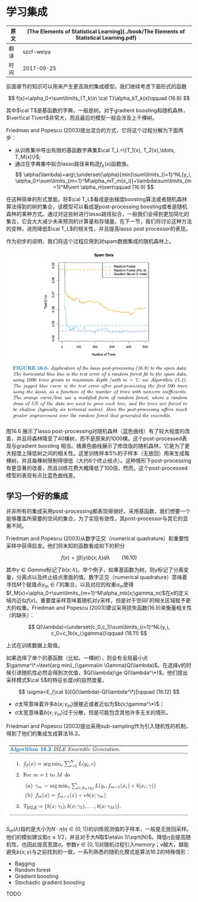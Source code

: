 # 学习集成

| 原文   | [The Elements of Statistical Learning](../book/The Elements of Statistical Learning.pdf) |
| ---- | ---------------------------------------- |
| 翻译   | szcf-weiya                               |
| 时间   | 2017-09-25                               |

前面章节的知识可以用来产生更高效的集成模型。我们继续考虑下面形式的函数

$$
f(x)=\alpha_0+\sum\limits_{T_k\in \cal T}\alpha_kT_k(x)\qquad (16.8)
$$

其中$\cal T$是基函数的字典，一般是树。对于gradient boosting和随机森林，$\vert\cal T\vert$非常大，而且最后的模型一般会涉及上千棵树。

Friedman and Popescu (2003)提出混合的方式，它将这个过程分解为下面两步：

- 从训练集中导出有限的基函数字典集$\cal T_L=\{T_1(x), T_2(x),\ldots, T_M(x)\}$;
- 通过在字典集中拟合lasso路径来构造$f_\lambda(x)$函数族。
$$
\alpha(\lambda)=arg\;\underset{\alpha}{min}\sum\limits_{i=1}^NL[y_i, \alpha_0+\sum\limits_{m=1}^M\alpha_mT_m(x_i)]+\lambda\sum\limits_{m=1}^M\vert \alpha_m\vert\qquad (16.9)
$$

在这种简单的形式里面，将$\cal T_L$看成是由梯度boosting算法或者随机森林算法得到的树的集合，该模型可以看成是post-processing boosting或者是随机森林的某种方式。通过对这些树进行lasso路径拟合，一般我们会得到更加简化的集合，它会大大减少未来预测的计算量和存储量。在下一节，我们将讨论这种方法的变种，进而降低$\cal T_L$的相关性，并且提高lasso post processor的表现。

作为初步的说明，我们将这个过程应用到对spam数据集成的随机森林上。

![](../img/16/fig16.6.png)

图16.6 展示了lasso post-processing对随机森林（蓝色曲线）有了较大程度的改善，并且将森林降至了40棵树，而不是原来的1000棵。这个post-processed表现与gradient boosting 相当。橘黄色曲线展示了修改版的随机森林，它是为了更大程度上降低树之间的相关性。这里训练样本$5\%$的子样本（无放回）用来生成每棵树，并且每棵树限制得很低（大约6个终止结点）。这种情形下post-processing有更显著的改善，而且训练花费大概降低了100倍。然而，这个post-processed模型的表现有点比蓝色曲线差。


## 学习一个好的集成

并非所有的集成采用post-processing都表现得很好。采用基函数，我们想要一个能够覆盖所需要的空间的集合，为了实现有效性，其post-processor与其它的显著不同。

Friedman and Popescu (2003)从数字正交（numerical quadrature）和重要性采样中获得启发。他们将未知的函数看成如下的积分

$$
f(x)=\int\beta(\gamma)b(x;\lambda)d\lambda\qquad (16.10)
$$

其中$\gamma\in Gamma$标记了$b(x;\lambda)$。举个例子，如果基函数为树，则$\gamma$标记了分离变量，分离点以及终止结点里面的值。数字正交（numerical quadrature）意味着寻找$M$个赋值点$\gamma_m\in\Gamma$的集合，以及对应的权重$\alpha_m$使得$f_M(x)=\alpha_0+\sum\limits_{m=1}^M\alpha_mb(x;\gamma_m)$在$x$的定义域内近似$f(x)$。重要度采样意味着随机对$\gamma$采样，但是对于空间$\Gamma$的相关区域赋予更大的权重。Friedman and Popescu (2003)建议采用损失函数(16.9)来衡量相关性（的缺失）：

$$
Q(\lambda)=\underset{c_0,c_1}\sum\limits_{i=1}^NL(y_i, c_0+c_1b(x_i;\gamma))\qquad (16.11)
$$

上式在训练数据上取值。

如果选择了单个的基函数（比如，一棵树），则会有全局最小点$\gamma^\*=\text{arg min}_{\gamma\in \Gamma}Q(\lambda)$。在选择$\gamma$的时候引进随机性必然会得到次优值，$Q(\lambda)\ge Q(\lambda^\*)$。他们提出采样模式$\cal S$的特征长度$\sigma$的自然度量，

$$
\sigma=E_{\cal S}[Q(\lambda)-Q(\lambda^\*)]\qquad (16.12)
$$


- $\sigma$太窄意味着许多$b(x;\gamma_m)$很接近或者近似为$b(x;\gamma^\*)$；
- $\sigma$太宽意味着$b(x;\gamma_m)$过于分散，但是可能包含其他许多无关的情形。

Friedman and Popescu (2003)提出采用sub-sampling作为引入随机性的机制，得到了他们的集成生成算法16.2。


![](../img/16/alg16.2.png)

$S_m(\lambda)$指的是大小为$N\cdot \eta (\eta\in [0, 1])$的训练观测值的子样本，一般是无放回采样。 他们的模拟建议取$\eta\le 1/2$，并且对于大$N$取$\eta\in 1/\sqrt{N}$。降低$\eta$会提高随机性，也因此提高宽度$\sigma$。参数$\nu\in[0, 1]$对随机过程引入*memory*；$\nu$越大，越能避免$b(x;\gamma)$与之前找到的一致。一系列熟悉的随机化模式是算法16.2的特殊情形：

- Bagging
- Random forest
- Gradient boosting
- Stochastic gradient boosting

TODO
